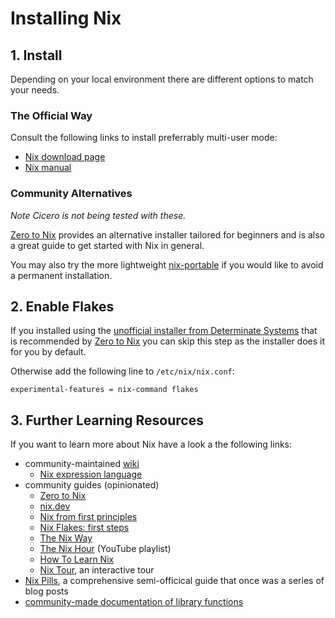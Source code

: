 # Installing Nix

## 1. Install

Depending on your local environment there are different options to match your needs.

### The Official Way

Consult the following links to install preferrably multi-user mode:

- [Nix download page](https://nixos.org/download.html#nix-install-linux)
- [Nix manual](https://nixos.org/manual/nix/stable/installation/installation.html)

### Community Alternatives

_Note Cicero is not being tested with these._

[Zero to Nix] provides an alternative installer tailored for beginners
and is also a great guide to get started with Nix in general.

You may also try the more lightweight [nix-portable](https://github.com/DavHau/nix-portable)
if you would like to avoid a permanent installation.

## 2. Enable Flakes

If you installed using the [unofficial installer from Determinate Systems](https://zero-to-nix.com/concepts/nix-installer)
that is recommended by [Zero to Nix] you can skip this step as the installer does it for you by default.

Otherwise add the following line to `/etc/nix/nix.conf`:

	experimental-features = nix-command flakes

## 3. Further Learning Resources

If you want to learn more about Nix have a look a the following links:

- community-maintained [wiki](https://nixos.wiki)
	- [Nix expression language](https://nixos.wiki/wiki/Nix_Expression_Language)
- community guides (opinionated)
	- [Zero to Nix]
	- [nix.dev](https://nix.dev)
	- [Nix from first principles](https://tonyfinn.com/blog/nix-from-first-principles-flake-edition)
	- [Nix Flakes: first steps](https://blog.kubukoz.com/flakes-first-steps)
	- [The Nix Way](https://github.com/the-nix-way)
	- [The Nix Hour](https://www.youtube.com/watch?v=wwV1204mCtE&list=PLyzwHTVJlRc8yjlx4VR4LU5A5O44og9in) (YouTube playlist)
	- [How To Learn Nix](https://www.ianthehenry.com/posts/how-to-learn-nix)
	- [Nix Tour](https://nixcloud.io/tour), an interactive tour
- [Nix Pills](https://nixos.org/guides/nix-pills/index.html), a comprehensive semi-officical guide that once was a series of blog posts
- [community-made documentation of library functions](https://teu5us.github.io/nix-lib.html)

[Zero to Nix]: https://zero-to-nix.com
